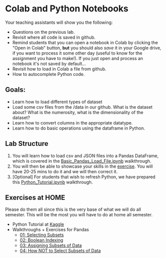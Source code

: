 # Colab and Python Notebooks

Your teaching assistants will show you the following:
- Questions on the previous lab.
- Revisit where all code is saved in github.
- Remind students that you can open a notebook in Colab by clicking the "Open in Colab" button, **but** you should also *save* it in your Google drive, if you want to process it some other day (useful to know for the assignment you have to make!). If you just open and process an notebook it's not saved by default...
- Revisit how to load in Colab a file from github.
- How to autocomplete Python code.

## Goals:

- Learn how to load different types of dataset
- Load some csv files from the /data in our github. What is the dataset about? What is the numerosity, what is the dimensionality of the dataset? 
- Learn how to convert columns in the appropriate datatype.
- Learn how to do basic operations using the dataframe in Python.

## Lab Structure
1. You will learn how to load csv and JSON files into a Pandas DataFrame, which is covered in the [Basic_Pandas_Load_File.ipynb](walkthroughs/Basic_Pandas_Load_File.ipynb) walkthrough.
2. You will then be able to showcase your skills in the [exercise](Exercices/Exercices/Exercise_1.ipynb). You will have 20-25 mins to do it and we will then correct it.
4. [Optional] For students that wish to refresh Python, we have prepared this [Python_Tutorial.ipynb](walkthroughs/Python_Tutorial.ipynb) walkthrough.

## Exercises at HOME
Please do them all since this is the very base of what we will do all semester. This will be the most you will have to do at home all semester.
- Python Tutorial at [Kaggle](https://www.kaggle.com/learn/python)
- Walkthroughs + Exercises for Pandas
    - [01: Selecting Subsets](walkthroughs/01_Selecting_Subsets_with_%5B_%5D%2C_loc_and_iloc.ipynb)
    - [02: Boolean Indexing](walkthroughs/02%20Boolean%20Indexing.ipynb)
    - [03: Assigning Subsets of Data](walkthroughs/03%20Assigning%20subsets%20of%20data.ipynb)
    - [04: How NOT to Select Subsets of Data](walkthroughs/04%20How%20NOT%20to%20select%20subsets%20of%20data.ipynb)

